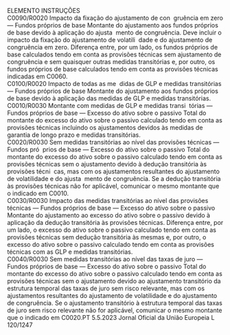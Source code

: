  
ELEMENTO  INSTRUÇÕES  
C0090/R0020  Impacto da fixação do 
ajustamento de con ­
gruência em zero — 
Fundos próprios de base  Montante do ajustamento aos fundos próprios de base devido à aplicação do ajusta ­
mento de congruência. Deve incluir o impacto da fixação do ajustamento de volatili ­
dade e do ajustamento de congruência em zero. 
Diferença entre, por um lado, os fundos próprios de base calculados tendo em conta as 
provisões técnicas sem ajustamento de congruência e sem quaisquer outras medidas 
transitórias e, por outro, os fundos próprios de base calculados tendo em conta as 
provisões técnicas indicadas em C0060.  
C0100/R0020  Impacto de todas as me ­
didas de GLP e medidas 
transitórias — Fundos 
próprios de base  Montante do ajustamento aos fundos próprios de base devido à aplicação das medidas 
de GLP e medidas transitórias.  
C0010/R0030  Montante com medidas 
de GLP e medidas transi ­
tórias — Fundos próprios 
de base — Excesso do 
ativo sobre o passivo  Total do montante do excesso do ativo sobre o passivo calculado tendo em conta as 
provisões técnicas incluindo os ajustamentos devidos às medidas de garantia de longo 
prazo e medidas transitórias.  
C0020/R0030  Sem medidas transitórias 
ao nível das provisões 
técnicas — Fundos pró ­
prios de base — Excesso 
do ativo sobre o passivo  Total do montante do excesso do ativo sobre o passivo calculado tendo em conta as 
provisões técnicas sem o ajustamento devido à dedução transitória às provisões técni ­
cas, mas com os ajustamentos resultantes do ajustamento de volatilidade e do ajusta ­
mento de congruência. 
Se a dedução transitória às provisões técnicas não for aplicável, comunicar o mesmo 
montante que o indicado em C0010.  
C0030/R0030  Impacto das medidas 
transitórias ao nível das 
provisões técnicas — 
Fundos próprios de base 
— Excesso do ativo sobre 
o passivo  Montante do ajustamento ao excesso do ativo sobre o passivo devido à aplicação da 
dedução transitória às provisões técnicas. 
Diferença entre, por um lado, o excesso do ativo sobre o passivo calculado tendo em 
conta as provisões técnicas sem dedução transitória às mesmas e, por outro, o excesso 
do ativo sobre o passivo calculado tendo em conta as provisões técnicas com as GLP e 
medidas transitórias.  
C0040/R0030  Sem medidas transitórias 
ao nível das taxas de juro 
— Fundos próprios de 
base — Excesso do ativo 
sobre o passivo  Total do montante do excesso do ativo sobre o passivo calculado tendo em conta as 
provisões técnicas sem o ajustamento devido ao ajustamento transitório da estrutura 
temporal das taxas de juro sem risco relevante, mas com os ajustamentos resultantes 
do ajustamento de volatilidade e do ajustamento de congruência. 
Se o ajustamento transitório à estrutura temporal das taxas de juro sem risco relevante 
não for aplicável, comunicar o mesmo montante que o indicado em C0020.PT  5.5.2023 Jornal Oficial da União Europeia L 120/1247